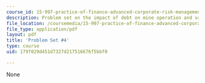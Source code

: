 ```yaml
---
course_id: 15-997-practice-of-finance-advanced-corporate-risk-management-spring-2009
description: Problem set on the impact of debt on mine operation and valuation.
file_location: /coursemedia/15-997-practice-of-finance-advanced-corporate-risk-management-spring-2009/179f029d451d7327d217516676f5bbf0_MIT15_997s09_pset04.pdf
file_type: application/pdf
layout: pdf
title: 'Problem Set #4'
type: course
uid: 179f029d451d7327d217516676f5bbf0

---
```

None